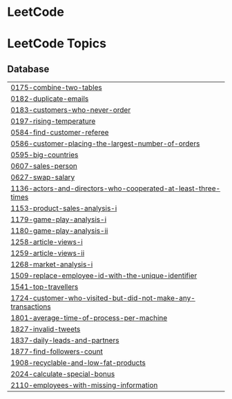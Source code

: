 # LeetCode

<!---LeetCode Topics Start-->
# LeetCode Topics
## Database
|  |
| ------- |
| [0175-combine-two-tables](https://github.com/drashtee-parmar/LeetCode/tree/master/0175-combine-two-tables) |
| [0182-duplicate-emails](https://github.com/drashtee-parmar/LeetCode/tree/master/0182-duplicate-emails) |
| [0183-customers-who-never-order](https://github.com/drashtee-parmar/LeetCode/tree/master/0183-customers-who-never-order) |
| [0197-rising-temperature](https://github.com/drashtee-parmar/LeetCode/tree/master/0197-rising-temperature) |
| [0584-find-customer-referee](https://github.com/drashtee-parmar/LeetCode/tree/master/0584-find-customer-referee) |
| [0586-customer-placing-the-largest-number-of-orders](https://github.com/drashtee-parmar/LeetCode/tree/master/0586-customer-placing-the-largest-number-of-orders) |
| [0595-big-countries](https://github.com/drashtee-parmar/LeetCode/tree/master/0595-big-countries) |
| [0607-sales-person](https://github.com/drashtee-parmar/LeetCode/tree/master/0607-sales-person) |
| [0627-swap-salary](https://github.com/drashtee-parmar/LeetCode/tree/master/0627-swap-salary) |
| [1136-actors-and-directors-who-cooperated-at-least-three-times](https://github.com/drashtee-parmar/LeetCode/tree/master/1136-actors-and-directors-who-cooperated-at-least-three-times) |
| [1153-product-sales-analysis-i](https://github.com/drashtee-parmar/LeetCode/tree/master/1153-product-sales-analysis-i) |
| [1179-game-play-analysis-i](https://github.com/drashtee-parmar/LeetCode/tree/master/1179-game-play-analysis-i) |
| [1180-game-play-analysis-ii](https://github.com/drashtee-parmar/LeetCode/tree/master/1180-game-play-analysis-ii) |
| [1258-article-views-i](https://github.com/drashtee-parmar/LeetCode/tree/master/1258-article-views-i) |
| [1259-article-views-ii](https://github.com/drashtee-parmar/LeetCode/tree/master/1259-article-views-ii) |
| [1268-market-analysis-i](https://github.com/drashtee-parmar/LeetCode/tree/master/1268-market-analysis-i) |
| [1509-replace-employee-id-with-the-unique-identifier](https://github.com/drashtee-parmar/LeetCode/tree/master/1509-replace-employee-id-with-the-unique-identifier) |
| [1541-top-travellers](https://github.com/drashtee-parmar/LeetCode/tree/master/1541-top-travellers) |
| [1724-customer-who-visited-but-did-not-make-any-transactions](https://github.com/drashtee-parmar/LeetCode/tree/master/1724-customer-who-visited-but-did-not-make-any-transactions) |
| [1801-average-time-of-process-per-machine](https://github.com/drashtee-parmar/LeetCode/tree/master/1801-average-time-of-process-per-machine) |
| [1827-invalid-tweets](https://github.com/drashtee-parmar/LeetCode/tree/master/1827-invalid-tweets) |
| [1837-daily-leads-and-partners](https://github.com/drashtee-parmar/LeetCode/tree/master/1837-daily-leads-and-partners) |
| [1877-find-followers-count](https://github.com/drashtee-parmar/LeetCode/tree/master/1877-find-followers-count) |
| [1908-recyclable-and-low-fat-products](https://github.com/drashtee-parmar/LeetCode/tree/master/1908-recyclable-and-low-fat-products) |
| [2024-calculate-special-bonus](https://github.com/drashtee-parmar/LeetCode/tree/master/2024-calculate-special-bonus) |
| [2110-employees-with-missing-information](https://github.com/drashtee-parmar/LeetCode/tree/master/2110-employees-with-missing-information) |
<!---LeetCode Topics End-->